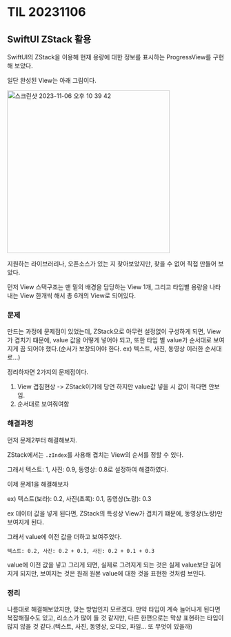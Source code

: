 # TIL 20231106

## SwiftUI ZStack 활용

SwiftUI의 ZStack을 이용해 현재 용량에 대한 정보를 표시하는 ProgressView를 구현해 보았다.

일단 완성된 View는 아래 그림이다.

<img width="377" alt="스크린샷 2023-11-06 오후 10 39 42" src="https://github.com/bradheo65/TIL/assets/45350356/eb3a73af-5211-462c-a09d-2cdbf8f865a0">

지원하는 라이브러리나, 오픈소스가 있는 지 찾아보았지만, 찾을 수 없어 직접 만들어 보았다.

먼저 View 스택구조는 맨 밑의 배경을 담당하는 View 1개, 그리고 타입별 용량을 나타내는 View 한개씩 해서 총 6개의 View로 되어있다.

### 문제

만드는 과정에 문제점이 있었는데, ZStack으로 아무런 설정없이 구성하게 되면, View가 겹치기 떄문에, value 값을 어떻게 넣어야 되고, 또한 타입 별 value가 순서대로 보여지게 끔 되어야 했다.(순서가 보장되어야 한다. ex) 텍스트, 사진, 동영상 이러한 순서대로...)

정리하자면 2가지의 문제점이다.

1. View 겹침현상 -> ZStack이기에 당연 하지만 value값 넣을 시 값이 적다면 안보임.
2. 순서대로 보여줘여함


### 해결과정

먼저 문제2부터 해결해보자.

ZStack에서는 `.zIndex`를 사용해 겹치는 View의 순서를 정할 수 있다.

그래서 텍스트: 1, 사진: 0.9, 동영상: 0.8로 설정하여 해결하였다.

이제 문제1을 해결해보자 

ex) 텍스트(보라): 0.2, 사진(초록): 0.1, 동영상(노랑): 0.3

ex 데이터 값을 넣게 된다면, ZStack의 특성상 View가 겹치기 떄문에, 동영상(노랑)만 보여지게 된다.

그래서 value에 이전 값을 더하고 보여주었다. 

`텍스트: 0.2, 사진: 0.2 + 0.1, 사진: 0.2 + 0.1 + 0.3`

value에 이전 값을 넣고 그리게 되면, 실제로 그려지게 되는 것은 실제 value보단 길어지게 되지만, 보여지는 것은 원래 원본 value에 대한 것을 표현한 것처럼 보인다.

### 정리

나름대로 해결해보았지만, 맞는 방법인지 모르겠다. 만약 타입이 계속 늘어나게 된다면 복잡해질수도 있고, 리소스가 많이 들 것 같지만, 다른 한편으로는 막상 표현하는 타입이 많지 않을 것 같다.(텍스트, 사진, 동영상, 오디오, 파일... 또 무엇이 있을까)
